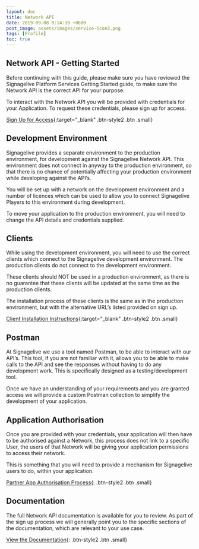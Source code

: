 ```yaml
---
layout: doc
title: Network API
date: 2019-09-08 8:14:30 +0600
post_image: assets/images/service-icon3.png
tags: [Profile]
toc: true
---
```

## Network API - Getting Started

Before continuing with this guide, please make sure you have reviewed the Signagelive Platform Services Getting Started guide, to make sure the Network API is the correct API for your purpose.

To interact with the Network API you will be provided with credentials for your Application. To request these credentials, please sign up for access.

[Sign Up for Access](https://docs.google.com/forms/d/e/1FAIpQLScbomALViAsRf3gT562utIXbcLWP17JcLYaJhhnvDQLvrQOCQ/viewform){:target="_blank" .btn-style2 .btn .small}

## Development Environment

Signagelive provides a separate environment to the production environment, for development against the Signagelive Network API. This environment does not connect in anyway to the production environment, so that there is no chance of potentially affecting your production environment while developing against the API’s.

You will be set up with a network on the development environment and a number of licences which can be used to allow you to connect Signagelive Players to this environment during development.

To move your application to the production environment, you will need to change the API details and credentials supplied.

## Clients

While using the development environment, you will need to use the correct clients which connect to the Signagelive development environment. The production clients do not connect to the development environment.

These clients should NOT be used in a production environment, as there is no guarantee that these clients will be updated at the same time as the production clients.

The installation process of these clients is the same as in the production environment, but with the alternative URL’s listed provided on sign up.

[Client Installation Instructions](https://support.signagelive.com/hc/en-us/articles/115000111391){:target="_blank" .btn-style2 .btn .small}

## Postman

At Signagelive we use a tool named Postman, to be able to interact with our API’s. This tool, if you are not familiar with it, allows you to be able to make calls to the API and see the responses without having to do any development work. This is specifically designed as a testing/development tool.

Once we have an understanding of your requirements and you are granted access we will provide a custom Postman collection to simplify the development of your application.

## Application Authorisation

Once you are provided with your credentials, your application will then have to be authorised against a Network, this process does not link to a specific User, the users of that Network will be giving your application permissions to access their network.

This is something that you will need to provide a mechanism for Signagelive users to do, within your application.

[Partner App Authorisation Process](/api/partner-app-authorization){: .btn-style2 .btn .small}

## Documentation

The full Network API documentation is available for you to review. As part of the sign up process we will generally point you to the specific sections of the documentation, which are relevant to your use case.

[View the Documentation](/api/network-api){: .btn-style2 .btn .small}